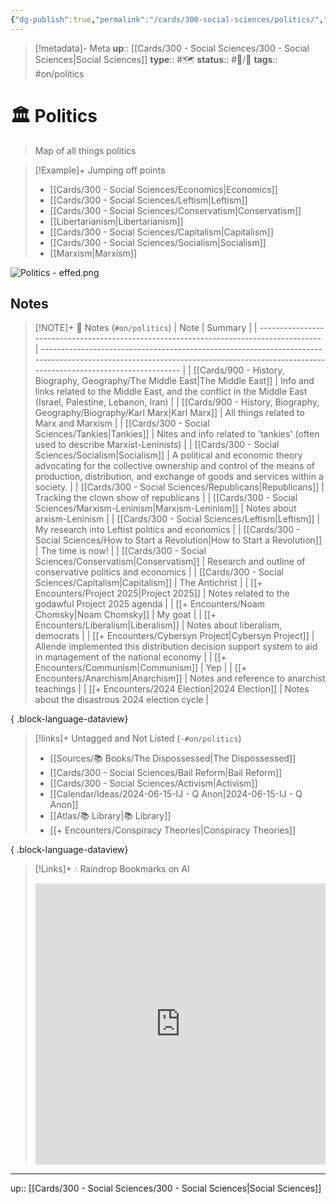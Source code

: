 ```yaml
---
{"dg-publish":true,"permalink":"/cards/300-social-sciences/politics/","title":"Politics"}
---
```


> [!metadata]- Meta
> **up**:: [[Cards/300 - Social Sciences/300 - Social Sciences\|Social Sciences]]
> **type**:: #🗺️ 
> **status**:: #📝/🌱 
> **tags**::  #on/politics 


# 🏛️ Politics

> Map of all things politics

> [!Example]+ Jumping off points
> - [[Cards/300 - Social Sciences/Economics\|Economics]]
> - [[Cards/300 - Social Sciences/Leftism\|Leftism]]
> - [[Cards/300 - Social Sciences/Conservatism\|Conservatism]]
> - [[Libertarianism\|Libertarianism]]
> - [[Cards/300 - Social Sciences/Capitalism\|Capitalism]]
> - [[Cards/300 - Social Sciences/Socialism\|Socialism]]
> - [[Marxism\|Marxism]]


![Politics - effed.png](/img/user/Extras/Attachments/Politics%20-%20effed.png)

## Notes
> [!NOTE]+ 📝 Notes (`#on/politics`)
>  | Note                                                                                    | Summary                                                                                                                                                                            |
> | --------------------------------------------------------------------------------------- | ---------------------------------------------------------------------------------------------------------------------------------------------------------------------------------- |
> | [[Cards/900 - History, Biography, Geography/The Middle East\|The Middle East]]       | Info and links related to the Middle East, and the conflict in the Middle East (Israel, Palestine, Lebanon, Iran)                                                                  |
> | [[Cards/900 - History, Biography, Geography/Biography/Karl Marx\|Karl Marx]]         | All things related to Marx and Marxism                                                                                                                                             |
> | [[Cards/300 - Social Sciences/Tankies\|Tankies]]                                     | Nites and info related to 'tankies' (often used to describe Marxist-Leninists)                                                                                                     |
> | [[Cards/300 - Social Sciences/Socialism\|Socialism]]                                 | A political and economic theory advocating for the collective ownership and control of the means of production, distribution, and exchange of goods and services within a society. |
> | [[Cards/300 - Social Sciences/Republicans\|Republicans]]                             | Tracking the clown show of republicans                                                                                                                                             |
> | [[Cards/300 - Social Sciences/Marxism-Leninism\|Marxism-Leninism]]                   | Notes about arxism-Leninism                                                                                                                                                        |
> | [[Cards/300 - Social Sciences/Leftism\|Leftism]]                                     | My research into Leftist politics and economics                                                                                                                                    |
> | [[Cards/300 - Social Sciences/How to Start a Revolution\|How to Start a Revolution]] | The time is now!                                                                                                                                                                   |
> | [[Cards/300 - Social Sciences/Conservatism\|Conservatism]]                           | Research and outline of conservative politics and economics                                                                                                                        |
> | [[Cards/300 - Social Sciences/Capitalism\|Capitalism]]                               | The Antichrist                                                                                                                                                                     |
> | [[+ Encounters/Project 2025\|Project 2025]]                                          | Notes related to the godawful Project 2025 agenda                                                                                                                                  |
> | [[+ Encounters/Noam Chomsky\|Noam Chomsky]]                                          | My goat                                                                                                                                                                            |
> | [[+ Encounters/Liberalism\|Liberalism]]                                              | Notes about liberalism, democrats                                                                                                                                                  |
> | [[+ Encounters/Cybersyn Project\|Cybersyn Project]]                                  | Allende implemented this distribution decision support system to aid in management of the national economy                                                                         |
> | [[+ Encounters/Communism\|Communism]]                                                | Yep                                                                                                                                                                                |
> | [[+ Encounters/Anarchism\|Anarchism]]                                                | Notes and reference to anarchist teachings                                                                                                                                         |
> | [[+ Encounters/2024 Election\|2024 Election]]                                        | Notes about the disastrous 2024 election cycle                                                                                                                                     |
> 
{ .block-language-dataview}

> [!links]+ Untagged and Not Listed (`-#on/politics`)
>  - [[Sources/📚 Books/The Dispossessed\|The Dispossessed]]
> - [[Cards/300 - Social Sciences/Bail Reform\|Bail Reform]]
> - [[Cards/300 - Social Sciences/Activism\|Activism]]
> - [[Calendar/Ideas/2024-06-15-IJ - Q Anon\|2024-06-15-IJ - Q Anon]]
> - [[Atlas/📚 Library\|📚 Library]]
> - [[+ Encounters/Conspiracy Theories\|Conspiracy Theories]]
> 
{ .block-language-dataview}

> [!Links]+ 💧 Raindrop Bookmarks on AI
> <iframe style="border: 0; width: 100%; height: 450px;" allowfullscreen frameborder="0" src="https://raindrop.io//politics-34324654"></iframe>

---
up:: [[Cards/300 - Social Sciences/300 - Social Sciences\|Social Sciences]]

